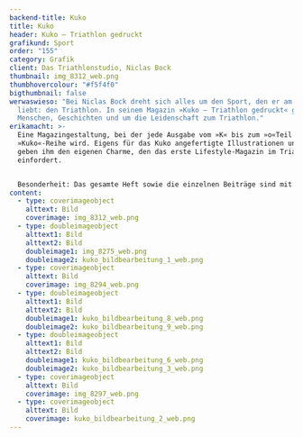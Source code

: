 ```yaml
---
backend-title: Kuko
title: Kuko
header: Kuko – Triathlon gedruckt
grafikund: Sport
order: "155"
category: Grafik
client: Das Triathlonstudio, Niclas Bock
thumbnail: img_8312_web.png
thumbhovercolour: "#f5f4f0"
bigthumbnail: false
werwaswieso: "Bei Niclas Bock dreht sich alles um den Sport, den er am meisten
  liebt: den Triathlon. In seinem Magazin »Kuko – Triathlon gedruckt« geht es um
  Menschen, Geschichten und um die Leidenschaft zum Triathlon."
erikamacht: >-
  Eine Magazingestaltung, bei der jede Ausgabe vom »K« bis zum »o«Teil der
  »Kuko«-Reihe wird. Eigens für das Kuko angefertigte Illustrationen und Bilder
  geben ihm den eigenen Charme, den das erste Lifestyle-Magazin im Triathlon
  einfordert. 


  Besonderheit: Das gesamte Heft sowie die einzelnen Beiträge sind mit der Lesezeit versehen. Der Wettkampf um die beste Zeit macht also auch vor den Leser*innen nicht halt.
content:
  - type: coverimageobject
    alttext: Bild
    coverimage: img_8312_web.png
  - type: doubleimageobject
    alttext1: Bild
    alttext2: Bild
    doubleimage1: img_8275_web.png
    doubleimage2: kuko_bildbearbeitung_1_web.png
  - type: coverimageobject
    alttext: Bild
    coverimage: img_8294_web.png
  - type: doubleimageobject
    alttext1: Bild
    alttext2: Bild
    doubleimage1: kuko_bildbearbeitung_8_web.png
    doubleimage2: kuko_bildbearbeitung_9_web.png
  - type: doubleimageobject
    alttext1: Bild
    alttext2: Bild
    doubleimage1: kuko_bildbearbeitung_6_web.png
    doubleimage2: kuko_bildbearbeitung_3_web.png
  - type: coverimageobject
    alttext: Bild
    coverimage: img_8297_web.png
  - type: coverimageobject
    alttext: Bild
    coverimage: kuko_bildbearbeitung_2_web.png
---
```

